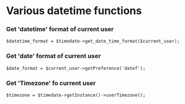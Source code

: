 # Various datetime functions

### Get 'datetime' format of current user

    $datetime_format = $timedate->get_date_time_format($current_user);

### Get 'date' format of current user

    $date_format = $current_user->getPreference('datef');

### Get 'Timezone' fo current user

    $timezone = $timedate->getInstance()->userTimezone();
